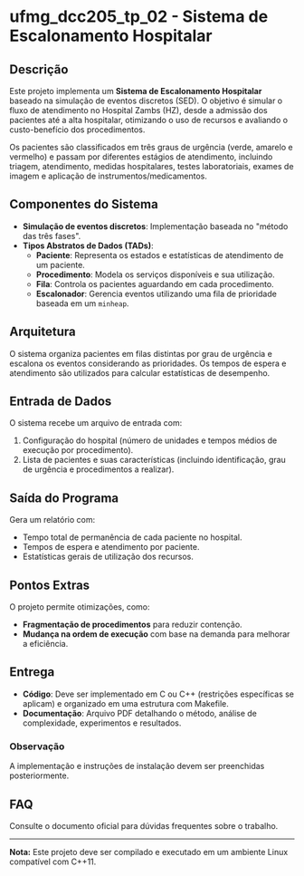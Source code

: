 # ufmg_dcc205_tp_02 - Sistema de Escalonamento Hospitalar

## Descrição
Este projeto implementa um **Sistema de Escalonamento Hospitalar** baseado na simulação de eventos discretos (SED). O objetivo é simular o fluxo de atendimento no Hospital Zambs (HZ), desde a admissão dos pacientes até a alta hospitalar, otimizando o uso de recursos e avaliando o custo-benefício dos procedimentos.

Os pacientes são classificados em três graus de urgência (verde, amarelo e vermelho) e passam por diferentes estágios de atendimento, incluindo triagem, atendimento, medidas hospitalares, testes laboratoriais, exames de imagem e aplicação de instrumentos/medicamentos.

## Componentes do Sistema
- **Simulação de eventos discretos**: Implementação baseada no "método das três fases".
- **Tipos Abstratos de Dados (TADs)**:
  - **Paciente**: Representa os estados e estatísticas de atendimento de um paciente.
  - **Procedimento**: Modela os serviços disponíveis e sua utilização.
  - **Fila**: Controla os pacientes aguardando em cada procedimento.
  - **Escalonador**: Gerencia eventos utilizando uma fila de prioridade baseada em um `minheap`.

## Arquitetura
O sistema organiza pacientes em filas distintas por grau de urgência e escalona os eventos considerando as prioridades. Os tempos de espera e atendimento são utilizados para calcular estatísticas de desempenho.

## Entrada de Dados
O sistema recebe um arquivo de entrada com:
1. Configuração do hospital (número de unidades e tempos médios de execução por procedimento).
2. Lista de pacientes e suas características (incluindo identificação, grau de urgência e procedimentos a realizar).

## Saída do Programa
Gera um relatório com:
- Tempo total de permanência de cada paciente no hospital.
- Tempos de espera e atendimento por paciente.
- Estatísticas gerais de utilização dos recursos.

## Pontos Extras
O projeto permite otimizações, como:
- **Fragmentação de procedimentos** para reduzir contenção.
- **Mudança na ordem de execução** com base na demanda para melhorar a eficiência.

## Entrega
- **Código**: Deve ser implementado em C ou C++ (restrições específicas se aplicam) e organizado em uma estrutura com Makefile.
- **Documentação**: Arquivo PDF detalhando o método, análise de complexidade, experimentos e resultados.

### Observação
A implementação e instruções de instalação devem ser preenchidas posteriormente.

## FAQ
Consulte o documento oficial para dúvidas frequentes sobre o trabalho.

---
**Nota:** Este projeto deve ser compilado e executado em um ambiente Linux compatível com C++11.
